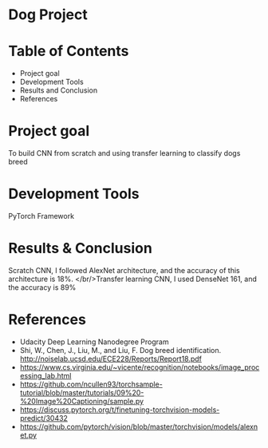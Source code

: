 # Dog Project

# Table of Contents
* Project goal
* Development Tools
* Results and Conclusion
* References

# Project goal
To build CNN from scratch and using transfer learning to classify dogs breed

# Development Tools
PyTorch Framework

# Results & Conclusion
Scratch CNN, I followed AlexNet architecture, and the accuracy of this architecture is 18%.
</br/>Transfer learning CNN, I used DenseNet 161, and the accuracy is 89%

# References
* Udacity Deep Learning Nanodegree Program
* Shi, W., Chen, J., Liu, M., and Liu, F. Dog breed identification. http://noiselab.ucsd.edu/ECE228/Reports/Report18.pdf
* https://www.cs.virginia.edu/~vicente/recognition/notebooks/image_processing_lab.html
* https://github.com/ncullen93/torchsample-tutorial/blob/master/tutorials/09%20-%20Image%20Captioning/sample.py
* https://discuss.pytorch.org/t/finetuning-torchvision-models-predict/30432
* https://github.com/pytorch/vision/blob/master/torchvision/models/alexnet.py
